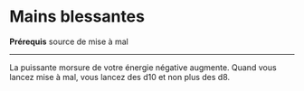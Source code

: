 # Mains blessantes

<p><strong>Prérequis</strong> source de mise à mal</p>
<hr>
<p>La puissante morsure de votre énergie négative augmente. Quand vous lancez mise à mal, vous lancez des d10 et non plus des d8.</p>